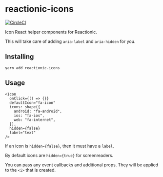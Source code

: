 # reactionic-icons

[![CircleCI](https://circleci.com/gh/MemosaApp/reactionic-icons.svg?style=svg)](https://circleci.com/gh/MemosaApp/reactionic-icons)

Icon React helper components for Reactionic.

This will take care of adding `aria-label` and `aria-hidden` for you.

## Installing

```
yarn add reactionic-icons
```

## Usage

```
<Icon
  onClick={() => {}}
  defaultIcon="fa-icon"
  icons: shape({
    android: "fa-android",
    ios: "fa-ios",
    web: "fa-internet",
  }),
  hidden={false}
  label="text"
/>
```

If an icon is `hidden={false}`, then it must have a `label`.

By default icons are `hidden={true}` for screenreaders.

You can pass any event callbacks and additional props. They will be applied to the `<i>` that is created.
